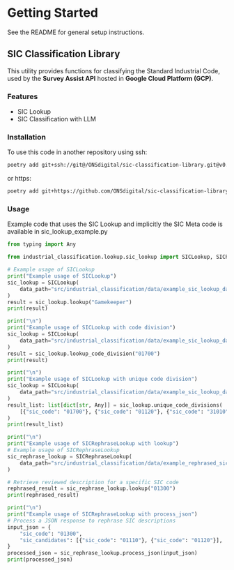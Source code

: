 # Getting Started

See the README for general setup instructions.

## SIC Classification Library

This utility provides functions for classifying the Standard Industrial Code, used by the **Survey Assist API** hosted in **Google Cloud Platform (GCP)**.

### Features

- SIC Lookup
- SIC Classification with LLM

### Installation

To use this code in another repository using ssh:

```bash
poetry add git+ssh://git@/ONSdigital/sic-classification-library.git@v0.1.0
```

or https:

```bash
poetry add git+https://github.com/ONSdigital/sic-classification-library.git@v.0.1.0
```

### Usage

Example code that uses the SIC Lookup and implicitly the SIC Meta code is available in sic_lookup_example.py

```python
from typing import Any

from industrial_classification.lookup.sic_lookup import SICLookup, SICRephraseLookup

# Example usage of SICLookup
print("Example usage of SICLookup")
sic_lookup = SICLookup(
    data_path="src/industrial_classification/data/example_sic_lookup_data.csv"
)
result = sic_lookup.lookup("Gamekeeper")
print(result)

print("\n")
print("Example usage of SICLookup with code division")
sic_lookup = SICLookup(
    data_path="src/industrial_classification/data/example_sic_lookup_data.csv"
)
result = sic_lookup.lookup_code_division("01700")
print(result)

print("\n")
print("Example usage of SICLookup with unique code division")
sic_lookup = SICLookup(
    data_path="src/industrial_classification/data/example_sic_lookup_data.csv"
)
result_list: list[dict[str, Any]] = sic_lookup.unique_code_divisions(
    [{"sic_code": "01700"}, {"sic_code": "01120"}, {"sic_code": "31010"}]
)
print(result_list)

print("\n")
print("Example usage of SICRephraseLookup with lookup")
# Example usage of SICRephraseLookup
sic_rephrase_lookup = SICRephraseLookup(
    data_path="src/industrial_classification/data/example_rephrased_sic_data.csv"
)

# Retrieve reviewed description for a specific SIC code
rephrased_result = sic_rephrase_lookup.lookup("01300")
print(rephrased_result)

print("\n")
print("Example usage of SICRephraseLookup with process_json")
# Process a JSON response to rephrase SIC descriptions
input_json = {
    "sic_code": "01300",
    "sic_candidates": [{"sic_code": "01110"}, {"sic_code": "01120"}],
}
processed_json = sic_rephrase_lookup.process_json(input_json)
print(processed_json)
```
